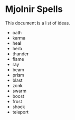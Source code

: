# Mjolnir Spells

This document is a list of ideas.

- oath
- karma
- heal
- herb
- thunder
- flame
- ray
- beam
- prism
- blast
- zonk
- swarm
- boost
- frost
- shock
- teleport

